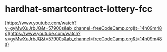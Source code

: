 # hardhat-smartcontract-lottery-fcc

[https://www.youtube.com/watch?v=gyMwXuJrbJQ&t=57900s&ab_channel=freeCodeCamp.org&t=14h09m48s](https://www.youtube.com/watch?v=gyMwXuJrbJQ&t=57900s&ab_channel=freeCodeCamp.org&t=14h09m48s)
